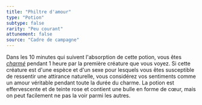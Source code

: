 ```yaml
---
title: "Philtre d'amour"
type: "Potion"
subtype: false
rarity: "Peu courant"
attunement: false
source: "Cadre de campagne"
---
```

Dans les 10 minutes qui suivent l'absorption de cette potion, vous êtes [_charmé_](/gerer-la-sante-du-personnage#charmé) pendant 1 heure par la première créature que vous voyez. Si cette créature est d'une espèce et d'un sexe pour lesquels vous êtes susceptible de ressentir une attirance naturelle, vous considérez vos sentiments comme un amour véritable pendant toute la durée du charme. La potion est effervescente et de teinte rose et contient une bulle en forme de cœur, mais on peut facilement ne pas la voir parmi les autres.
